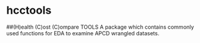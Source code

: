 # hcctools
##(H)ealth (C)ost (C)ompare TOOLS 
A package which contains commonly used functions for EDA to examine APCD wrangled datasets.
